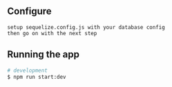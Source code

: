 ## Configure

```
setup sequelize.config.js with your database config
then go on with the next step

```

## Running the app

```bash
# development
$ npm run start:dev

```
 
